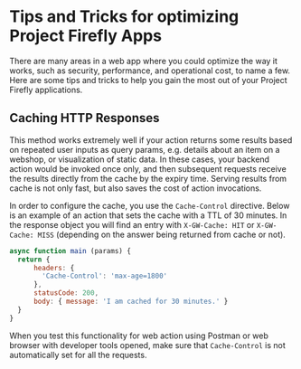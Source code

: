# Tips and Tricks for optimizing Project Firefly Apps

There are many areas in a web app where you could optimize the way it works, such as security, performance, and operational cost, to name a few. Here are some tips and tricks to help you gain the most out of your Project Firefly applications.

## Caching HTTP Responses

This method works extremely well if your action returns some results based on repeated user inputs as query params, e.g. details about an item on a webshop, or visualization of static data. In these cases, your backend action would be invoked once only, and then subsequent requests receive the results directly from the  cache by the expiry time. Serving results from cache is not only fast, but also saves the cost of action invocations.

In order to configure the cache, you use the `Cache-Control` directive. Below is an example of an action that sets the cache with a TTL of 30 minutes. In the response object you will find an entry with `X-GW-Cache: HIT` or `X-GW-Cache: MISS` (depending on the answer being returned from cache or not).

```javascript
async function main (params) {
  return {
      headers: {
        'Cache-Control': 'max-age=1800'
      },
      statusCode: 200,
      body: { message: 'I am cached for 30 minutes.' }
  }
}
```

When you test this functionality for web action using Postman or web browser with developer tools opened, make sure that `Cache-Control` is not automatically set for all the requests.
